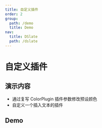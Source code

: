 ```yaml
---
title: 自定义插件
order: 2
group:
  path: /demo
  title: Demo
nav:
  title: DSlate
  path: /dslate
---
```


# 自定义插件

## 演示内容

- 通过复写 ColorPlugin 插件参数修改预设颜色
- 自定义一个插入文本的插件

## Demo

<code src="../../demos/plugin.tsx" />
